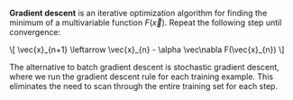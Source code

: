 **Gradient descent** is an iterative optimization algorithm for finding the minimum of a multivariable function $F(\vec{x})$. Repeat the following step until convergence:

\\[
\vec{x}\_{n+1} \leftarrow \vec{x}\_{n} - \alpha \vec\nabla F(\vec{x}_{n})
\\]

The alternative to batch gradient descent is stochastic gradient descent, where we run the gradient descent rule for each training example. This eliminates the need to scan through the entire training set for each step.